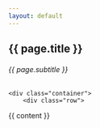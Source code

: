 ```yaml
---
layout: default
---
```


<section>
    <div class="sectionTitle">
        <h1>{{ page.title }}</h1>
        <h6>{{ page.subtitle }}</h6>
    </div>


    <div class="container">
        <div class="row">
{{ content }}
        </div>
    </div>
</section>

